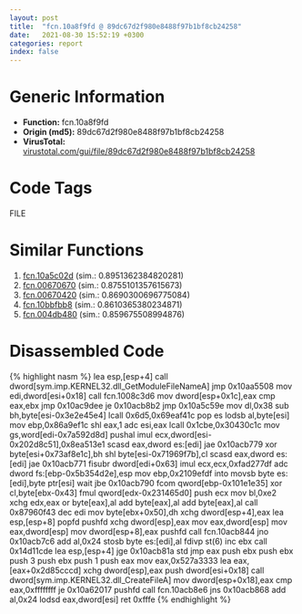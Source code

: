 ```yaml
---
layout: post
title:  "fcn.10a8f9fd @ 89dc67d2f980e8488f97b1bf8cb24258"
date:   2021-08-30 15:52:19 +0300
categories: report
index: false
---
```


# Generic Information
- **Function:** fcn.10a8f9fd
- **Origin (md5):** 89dc67d2f980e8488f97b1bf8cb24258
- **VirusTotal:** [virustotal.com/gui/file/89dc67d2f980e8488f97b1bf8cb24258][virustotal_ref]

# Code Tags
<span class="tag" id="FILE">FILE</span>


# Similar Functions

1. [fcn.10a5c02d][similar_1_ref] (sim.: 0.8951362384820281)
2. [fcn.00670670][similar_2_ref] (sim.: 0.8755101357615673)
3. [fcn.00670420][similar_3_ref] (sim.: 0.8690300696775084)
4. [fcn.10bbfbb8][similar_4_ref] (sim.: 0.8610365380234871)
5. [fcn.004db480][similar_5_ref] (sim.: 0.859675508994876)


# Disassembled Code

{% highlight nasm %}
lea esp,[esp+4]
call dword[sym.imp.KERNEL32.dll_GetModuleFileNameA]
jmp 0x10aa5508
mov edi,dword[esi+0x18]
call fcn.1008c3d6
mov dword[esp+0x1c],eax
cmp eax,ebx
jmp 0x10ac9dee
je 0x10acb8b2
jmp 0x10a5c59e
mov dl,0x38
sub bh,byte[esi-0x3e2e45e4]
lcall 0x6d5,0x69eaf41c
pop es
lodsb al,byte[esi]
mov ebp,0x86a9ef1c
shl eax,1
adc esi,eax
lcall 0x1cbe,0x30430c1c
mov gs,word[edi-0x7a592d8d]
pushal
imul ecx,dword[esi-0x202d8c51],0x8ea513e1
scasd eax,dword es:[edi]
jae 0x10acb779
xor byte[esi+0x73af8e1c],bh
shl byte[esi-0x71969f7b],cl
scasd eax,dword es:[edi]
jae 0x10acb771
fisubr dword[edi+0x63]
imul ecx,ecx,0xfad277df
adc dword fs:[ebp-0x5b354d2e],esp
mov ebp,0x2109efdf
into
movsb byte es:[edi],byte ptr[esi]
wait
jbe 0x10acb790
fcom qword[ebp-0x101e1e35]
xor cl,byte[ebx-0x43]
fmul qword[edx-0x231465d0]
push ecx
mov bl,0xe2
xchg edx,eax
or byte[eax],al
add byte[eax],al
add byte[eax],al
call 0x87960f43
dec edi
mov byte[ebx+0x50],dh
xchg dword[esp+4],eax
lea esp,[esp+8]
popfd
pushfd
xchg dword[esp],eax
mov eax,dword[esp]
mov eax,dword[esp]
mov dword[esp+8],eax
pushfd
call fcn.10acb844
jno 0x10acb7c6
add al,0x24
stosb byte es:[edi],al
fdivp st(6)
inc ebx
call 0x14d11cde
lea esp,[esp+4]
jge 0x10acb81a
std
jmp eax
push ebx
push ebx
push 3
push ebx
push 1
push eax
mov eax,0x527a3333
lea eax,[eax+0x2d85cccd]
xchg dword[esp],eax
push dword[esi+0x18]
call dword[sym.imp.KERNEL32.dll_CreateFileA]
mov dword[esp+0x18],eax
cmp eax,0xffffffff
je 0x10a62017
pushfd
call fcn.10acb8e6
jns 0x10acb868
add al,0x24
lodsd eax,dword[esi]
ret 0xfffe
{% endhighlight %}


[similar_1_ref]: /report/fcn.10a5c02d@89dc67d2f980e8488f97b1bf8cb24258
[similar_2_ref]: /report/fcn.00670670@c92f0480e2fbc88393d2c65c08a235e0
[similar_3_ref]: /report/fcn.00670420@c92f0480e2fbc88393d2c65c08a235e0
[similar_4_ref]: /report/fcn.10bbfbb8@89dc67d2f980e8488f97b1bf8cb24258
[similar_5_ref]: /report/fcn.004db480@7453c96a6fbd42ec690b8deb53eafcba
[virustotal_ref]: https://www.virustotal.com/gui/file/89dc67d2f980e8488f97b1bf8cb24258